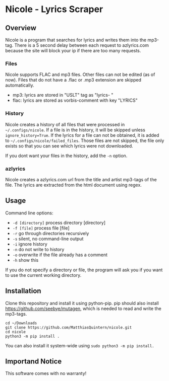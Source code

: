 # Nicole - Lyrics Scraper

## Overview
Nicole is a program that searches for lyrics and writes them into the mp3-tag. 
There is a 5 second delay between each request to azlyrics.com because the site will block your ip if there are too many requests.

### Files
Nicole supports FLAC and mp3 files. Other files can not be edited (as of now).
Files that do not have a .flac or .mp3 extension are skipped automatically.
- mp3: lyrics are stored in "USLT" tag as "lyrics-   "
- flac: lyrics are stored as vorbis-comment with key "LYRICS"

### History
Nicole creates a history of all files that were processed in `~/.configs/nicole`.
If a file is in the history, it will be skipped unless `ignore_history=True`.
If the lyrics for a file can not be obtained, it is added to `~/.configs/nicole/failed_files`.
Those files are not skipped, the file only exists so that you can see which lyrics were not downloaded.

If you dont want your files in the history, add the `-n` option.

### azlyrics
Nicole creates a azlyrics.com url from the title and artist mp3-tags of the file.
The lyrics are extracted from the html document using regex.


## Usage
Command line options:
- `-d [directory]` process directory [directory]
- `-f [file]` process file [file]
- `-r` go through directories recursively
- `-s` silent, no command-line output
- `-i` ignore history
- `-n` do not write to history
- `-o` overwrite if the file already has a comment
- `-h` show this

If you do not specify a directory or file, the program will ask you if you want to use the current working directory.

## Installation
Clone this repository and install it using python-pip.
pip should also install https://github.com/seebye/mutagen, which is needed to read and write the mp3-tags.
```shell
cd ~/Downloads
git clone https://github.com/MatthiasQuintern/nicole.git
cd nicole
python3 -m pip install .
```
You can also install it system-wide using `sudo python3 -m pip install.`

## Importand Notice
This software comes with no warranty!
